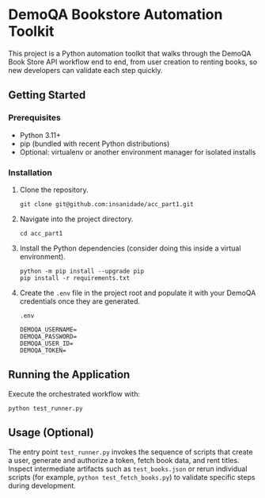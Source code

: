 # DemoQA Bookstore Automation Toolkit

This project is a Python automation toolkit that walks through the DemoQA Book Store API workflow end to end, from user creation to renting books, so new developers can validate each step quickly.

## Getting Started

### Prerequisites
- Python 3.11+
- pip (bundled with recent Python distributions)
- Optional: virtualenv or another environment manager for isolated installs

### Installation
1. Clone the repository.
   ```
   git clone git@github.com:insanidade/acc_part1.git
   ```
2. Navigate into the project directory.
   ```
   cd acc_part1
   ```
3. Install the Python dependencies (consider doing this inside a virtual environment).
   ```
   python -m pip install --upgrade pip
   pip install -r requirements.txt
   ```
4. Create the `.env` file in the project root and populate it with your DemoQA credentials once they are generated.
   ```
   .env
   ```
   ```
   DEMOQA_USERNAME=
   DEMOQA_PASSWORD=
   DEMOQA_USER_ID=
   DEMOQA_TOKEN=
   ```

## Running the Application
Execute the orchestrated workflow with:
```
python test_runner.py
```

## Usage (Optional)
The entry point `test_runner.py` invokes the sequence of scripts that create a user, generate and authorize a token, fetch book data, and rent titles. Inspect intermediate artifacts such as `test_books.json` or rerun individual scripts (for example, `python test_fetch_books.py`) to validate specific steps during development.


